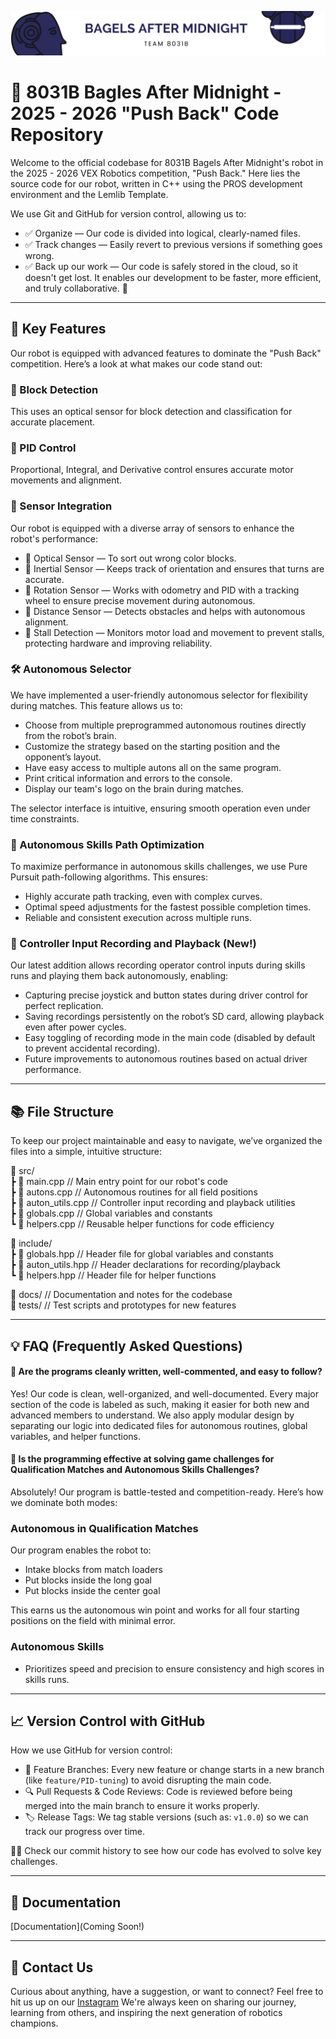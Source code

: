![Logo](https://github.com/BlakeGurnee/BagelsAfterMidnight_PushBackCodeRepository/blob/main/Bagels%20After%20Midnight.png)

# 📢 8031B Bagles After Midnight - 2025 - 2026 "Push Back" Code Repository

Welcome to the official codebase for 8031B Bagels After Midnight's robot in the 2025 - 2026 VEX Robotics competition, "Push Back." Here lies the source code for our robot, written in C++ using the PROS development environment and the Lemlib Template.

We use Git and GitHub for version control, allowing us to:

- ✅ Organize — Our code is divided into logical, clearly-named files.
- ✅ Track changes — Easily revert to previous versions if something goes wrong.
- ✅ Back up our work — Our code is safely stored in the cloud, so it doesn't get lost. It enables our development to be faster, more efficient, and truly collaborative. 🚀

---

## 🚀 Key Features

Our robot is equipped with advanced features to dominate the "Push Back" competition. Here’s a look at what makes our code stand out:

### 🎯 Block Detection

This uses an optical sensor for block detection and classification for accurate placement.

### 🔄 PID Control

Proportional, Integral, and Derivative control ensures accurate motor movements and alignment.

### 🧠 Sensor Integration

Our robot is equipped with a diverse array of sensors to enhance the robot's performance:

- 🔵 Optical Sensor — To sort out wrong color blocks.
- 🔵 Inertial Sensor — Keeps track of orientation and ensures that turns are accurate.
- 🔵 Rotation Sensor — Works with odometry and PID with a tracking wheel to ensure precise movement during autonomous.
- 🔵 Distance Sensor — Detects obstacles and helps with autonomous alignment.
- 🔴 Stall Detection — Monitors motor load and movement to prevent stalls, protecting hardware and improving reliability.

### 🛠️ Autonomous Selector

We have implemented a user-friendly autonomous selector for flexibility during matches. This feature allows us to:

- Choose from multiple preprogrammed autonomous routines directly from the robot’s brain.
- Customize the strategy based on the starting position and the opponent’s layout.
- Have easy access to multiple autons all on the same program.
- Print critical information and errors to the console.
- Display our team's logo on the brain during matches.

The selector interface is intuitive, ensuring smooth operation even under time constraints.

### 💪 Autonomous Skills Path Optimization

To maximize performance in autonomous skills challenges, we use Pure Pursuit path-following algorithms. This ensures:

- Highly accurate path tracking, even with complex curves.
- Optimal speed adjustments for the fastest possible completion times.
- Reliable and consistent execution across multiple runs.

### 📝 Controller Input Recording and Playback (New!)

Our latest addition allows recording operator control inputs during skills runs and playing them back autonomously, enabling:

- Capturing precise joystick and button states during driver control for perfect replication.
- Saving recordings persistently on the robot’s SD card, allowing playback even after power cycles.
- Easy toggling of recording mode in the main code (disabled by default to prevent accidental recording).
- Future improvements to autonomous routines based on actual driver performance.

---

## 📚 File Structure

To keep our project maintainable and easy to navigate, we’ve organized the files into a simple, intuitive structure:

📂 src/  
┣ 📜 main.cpp           // Main entry point for our robot's code  
┣ 📜 autons.cpp         // Autonomous routines for all field positions  
┣ 📜 auton_utils.cpp    // Controller input recording and playback utilities  
┣ 📜 globals.cpp        // Global variables and constants  
┗ 📜 helpers.cpp        // Reusable helper functions for code efficiency  

📂 include/  
┣ 📜 globals.hpp        // Header file for global variables and constants  
┣ 📜 auton_utils.hpp    // Header declarations for recording/playback  
┗ 📜 helpers.hpp        // Header file for helper functions  

📂 docs/                 // Documentation and notes for the codebase  
📂 tests/                // Test scripts and prototypes for new features  

---

## 💡 FAQ (Frequently Asked Questions)

#### 🔹 Are the programs cleanly written, well-commented, and easy to follow?

Yes! Our code is clean, well-organized, and well-documented. Every major section of the code is labeled as such, making it easier for both new and advanced members to understand. We also apply modular design by separating our logic into dedicated files for autonomous routines, global variables, and helper functions.

#### 🔹 Is the programming effective at solving game challenges for Qualification Matches and Autonomous Skills Challenges?

Absolutely! Our program is battle-tested and competition-ready. Here’s how we dominate both modes:

### Autonomous in Qualification Matches  
Our program enables the robot to:

- Intake blocks from match loaders
- Put blocks inside the long goal
- Put blocks inside the center goal

This earns us the autonomous win point and works for all four starting positions on the field with minimal error.

### Autonomous Skills  
- Prioritizes speed and precision to ensure consistency and high scores in skills runs.

---

## 📈 Version Control with GitHub

How we use GitHub for version control:

- 🌿 Feature Branches: Every new feature or change starts in a new branch (like `feature/PID-tuning`) to avoid disrupting the main code.
- 🔍 Pull Requests & Code Reviews: Code is reviewed before being merged into the main branch to ensure it works properly.
- 🏷️ Release Tags: We tag stable versions (such as: `v1.0.0`) so we can track our progress over time.

🕵️‍♂️ Check our commit history to see how our code has evolved to solve key challenges.

---

## 📕 Documentation

[Documentation](Coming Soon!)

---

## 📲 Contact Us

Curious about anything, have a suggestion, or want to connect? Feel free to hit us up on our [Instagram]([Instagram!](https://www.instagram.com/bagelsaftermidnight__8031b/)) We're always keen on sharing our journey, learning from others, and inspiring the next generation of robotics champions.
